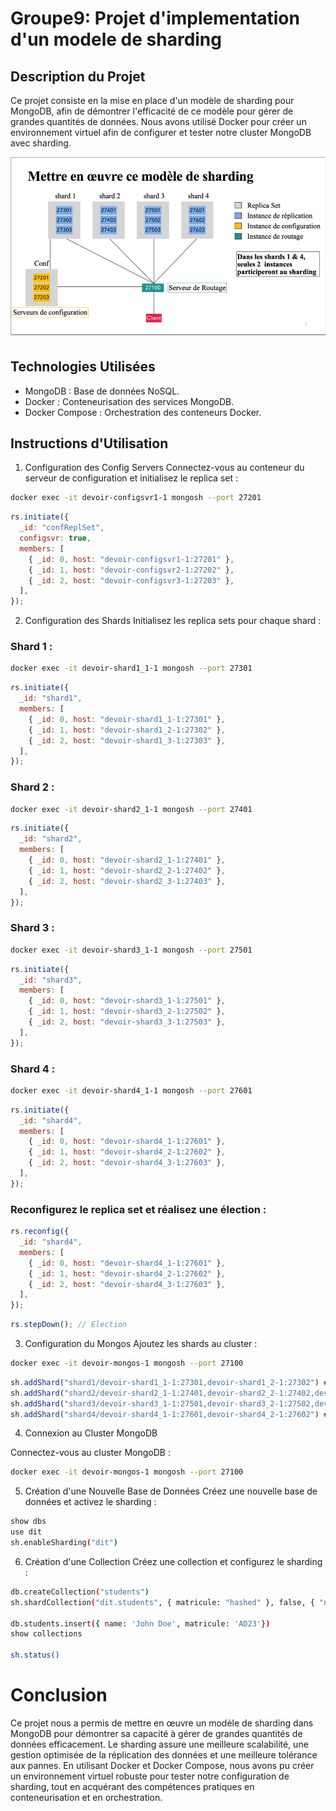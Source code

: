 # Groupe9: Projet d'implementation d'un modele de sharding

## Description du Projet

Ce projet consiste en la mise en place d'un modèle de sharding pour MongoDB, afin de démontrer l'efficacité de ce modèle pour gérer de grandes quantités de données. Nous avons utilisé Docker pour créer un environnement virtuel afin de configurer et tester notre cluster MongoDB avec sharding.

![Modele de Sharding a implementer](./MongoDB_Devoir.png)

## Technologies Utilisées

- MongoDB : Base de données NoSQL.
- Docker : Conteneurisation des services MongoDB.
- Docker Compose : Orchestration des conteneurs Docker.

## Instructions d'Utilisation

1. Configuration des Config Servers
   Connectez-vous au conteneur du serveur de configuration et initialisez le replica set :

```bash
docker exec -it devoir-configsvr1-1 mongosh --port 27201
```

```javascript
rs.initiate({
  _id: "confReplSet",
  configsvr: true,
  members: [
    { _id: 0, host: "devoir-configsvr1-1:27201" },
    { _id: 1, host: "devoir-configsvr2-1:27202" },
    { _id: 2, host: "devoir-configsvr3-1:27203" },
  ],
});
```

2. Configuration des Shards
   Initialisez les replica sets pour chaque shard :

### Shard 1 :

```bash
docker exec -it devoir-shard1_1-1 mongosh --port 27301
```

```javascript
rs.initiate({
  _id: "shard1",
  members: [
    { _id: 0, host: "devoir-shard1_1-1:27301" },
    { _id: 1, host: "devoir-shard1_2-1:27302" },
    { _id: 2, host: "devoir-shard1_3-1:27303" },
  ],
});
```

### Shard 2 :

```bash
docker exec -it devoir-shard2_1-1 mongosh --port 27401
```

```javascript
rs.initiate({
  _id: "shard2",
  members: [
    { _id: 0, host: "devoir-shard2_1-1:27401" },
    { _id: 1, host: "devoir-shard2_2-1:27402" },
    { _id: 2, host: "devoir-shard2_3-1:27403" },
  ],
});
```

### Shard 3 :

```bash
docker exec -it devoir-shard3_1-1 mongosh --port 27501
```

```javascript
rs.initiate({
  _id: "shard3",
  members: [
    { _id: 0, host: "devoir-shard3_1-1:27501" },
    { _id: 1, host: "devoir-shard3_2-1:27502" },
    { _id: 2, host: "devoir-shard3_3-1:27503" },
  ],
});
```

### Shard 4 :

```bash
docker exec -it devoir-shard4_1-1 mongosh --port 27601
```

```javascript
rs.initiate({
  _id: "shard4",
  members: [
    { _id: 0, host: "devoir-shard4_1-1:27601" },
    { _id: 1, host: "devoir-shard4_2-1:27602" },
    { _id: 2, host: "devoir-shard4_3-1:27603" },
  ],
});
```

### Reconfigurez le replica set et réalisez une élection :

```javascript
rs.reconfig({
  _id: "shard4",
  members: [
    { _id: 0, host: "devoir-shard4_1-1:27601" },
    { _id: 1, host: "devoir-shard4_2-1:27602" },
    { _id: 2, host: "devoir-shard4_3-1:27603" },
  ],
});
```

```javascript
rs.stepDown(); // Election
```

3. Configuration du Mongos
   Ajoutez les shards au cluster :

```bash
docker exec -it devoir-mongos-1 mongosh --port 27100
```

```javascript
sh.addShard("shard1/devoir-shard1_1-1:27301,devoir-shard1_2-1:27302") # deux instances participent
sh.addShard("shard2/devoir-shard2_1-1:27401,devoir-shard2_2-1:27402,devoir-shard2_3-1:27403")
sh.addShard("shard3/devoir-shard3_1-1:27501,devoir-shard3_2-1:27502,devoir-shard3_3-1:27503")
sh.addShard("shard4/devoir-shard4_1-1:27601,devoir-shard4_2-1:27602") # deux instances participent
```

4. Connexion au Cluster MongoDB

Connectez-vous au cluster MongoDB :

```bash
docker exec -it devoir-mongos-1 mongosh --port 27100
```

5. Création d'une Nouvelle Base de Données
   Créez une nouvelle base de données et activez le sharding :

```bash
show dbs
use dit
sh.enableSharding("dit")
```

6. Création d'une Collection
   Créez une collection et configurez le sharding :

```bash
db.createCollection("students")
sh.shardCollection("dit.students", { matricule: "hashed" }, false, { "numInitialChunks": 1, "chunkSize": 10 })

db.students.insert({ name: 'John Doe', matricule: 'AD23'})
show collections

sh.status()
```

# Conclusion

Ce projet nous a permis de mettre en œuvre un modèle de sharding dans MongoDB pour démontrer sa capacité à gérer de grandes quantités de données efficacement. Le sharding assure une meilleure scalabilité, une gestion optimisée de la réplication des données et une meilleure tolérance aux pannes. En utilisant Docker et Docker Compose, nous avons pu créer un environnement virtuel robuste pour tester notre configuration de sharding, tout en acquérant des compétences pratiques en conteneurisation et en orchestration.
